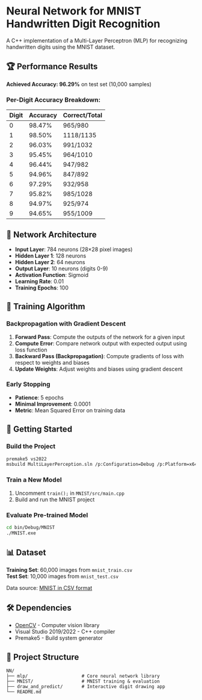 # Neural Network for MNIST Handwritten Digit Recognition

A C++ implementation of a Multi-Layer Perceptron (MLP) for recognizing handwritten digits using the MNIST dataset.

## 🏆 Performance Results

**Achieved Accuracy: 96.29%** on test set (10,000 samples)

### Per-Digit Accuracy Breakdown:
| Digit | Accuracy | Correct/Total |
|-------|----------|---------------|
| 0     | 98.47%   | 965/980       |
| 1     | 98.50%   | 1118/1135     |
| 2     | 96.03%   | 991/1032      |
| 3     | 95.45%   | 964/1010      |
| 4     | 96.44%   | 947/982       |
| 5     | 94.96%   | 847/892       |
| 6     | 97.29%   | 932/958       |
| 7     | 95.82%   | 985/1028      |
| 8     | 94.97%   | 925/974       |
| 9     | 94.65%   | 955/1009      |

## 🧠 Network Architecture

- **Input Layer**: 784 neurons (28×28 pixel images)
- **Hidden Layer 1**: 128 neurons
- **Hidden Layer 2**: 64 neurons  
- **Output Layer**: 10 neurons (digits 0-9)
- **Activation Function**: Sigmoid
- **Learning Rate**: 0.01
- **Training Epochs**: 100

## 🔬 Training Algorithm

### Backpropagation with Gradient Descent

1. **Forward Pass**: Compute the outputs of the network for a given input
2. **Compute Error**: Compare network output with expected output using loss function
3. **Backward Pass (Backpropagation)**: Compute gradients of loss with respect to weights and biases
4. **Update Weights**: Adjust weights and biases using gradient descent

### Early Stopping
- **Patience**: 5 epochs
- **Minimal Improvement**: 0.0001
- **Metric**: Mean Squared Error on training data

## 🚀 Getting Started

### Build the Project
```bash
premake5 vs2022
msbuild MultiLayerPerception.sln /p:Configuration=Debug /p:Platform=x64
```

### Train a New Model
1. Uncomment `train();` in `MNIST/src/main.cpp`
2. Build and run the MNIST project

### Evaluate Pre-trained Model
```bash
cd bin/Debug/MNIST
./MNIST.exe
```

## 📊 Dataset

**Training Set**: 60,000 images from `mnist_train.csv`  
**Test Set**: 10,000 images from `mnist_test.csv`

Data source: [MNIST in CSV format](https://pjreddie.com/projects/mnist-in-csv/)

## 🛠️ Dependencies

- [OpenCV](https://github.com/opencv/opencv) - Computer vision library
- Visual Studio 2019/2022 - C++ compiler
- Premake5 - Build system generator

## 📁 Project Structure

```
NN/
├── mlp/                    # Core neural network library
├── MNIST/                  # MNIST training & evaluation
├── draw_and_predict/       # Interactive digit drawing app
└── README.md
```